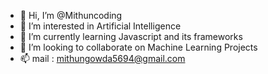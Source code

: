 - 👋 Hi, I’m @Mithuncoding
- 👀 I’m interested in Artificial Intelligence
- 🌱 I’m currently learning Javascript and its frameworks
- 💞️ I’m looking to collaborate on Machine Learning Projects
- 📫 mail : mithungowda5694@gmail.com

<!---
Mithuncoding/Mithuncoding is a ✨ special ✨ repository because its `README.md` (this file) appears on your GitHub profile.
You can click the Preview link to take a look at your changes.
--->
